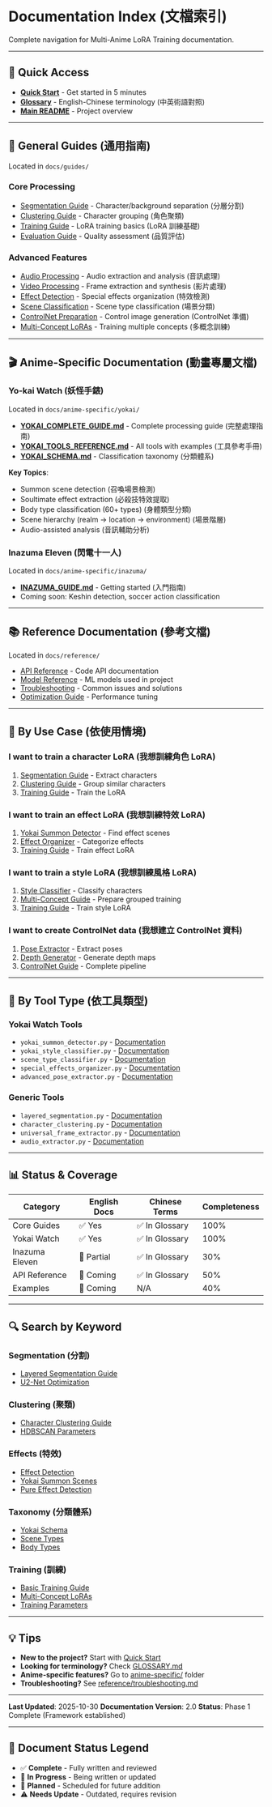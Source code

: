 # Documentation Index (文檔索引)

Complete navigation for Multi-Anime LoRA Training documentation.

---

## 🚀 Quick Access

- [**Quick Start**](QUICKSTART.md) - Get started in 5 minutes
- [**Glossary**](../GLOSSARY.md) - English-Chinese terminology (中英術語對照)
- [**Main README**](../README_NEW.md) - Project overview

---

## 📖 General Guides (通用指南)

Located in `docs/guides/`

### Core Processing
- [Segmentation Guide](guides/segmentation.md) - Character/background separation (分層分割)
- [Clustering Guide](guides/clustering.md) - Character grouping (角色聚類)
- [Training Guide](guides/training.md) - LoRA training basics (LoRA 訓練基礎)
- [Evaluation Guide](guides/evaluation.md) - Quality assessment (品質評估)

### Advanced Features
- [Audio Processing](guides/audio.md) - Audio extraction and analysis (音訊處理)
- [Video Processing](guides/video.md) - Frame extraction and synthesis (影片處理)
- [Effect Detection](guides/effects.md) - Special effects organization (特效檢測)
- [Scene Classification](guides/scenes.md) - Scene type classification (場景分類)
- [ControlNet Preparation](guides/controlnet.md) - Control image generation (ControlNet 準備)
- [Multi-Concept LoRAs](guides/multi_concept.md) - Training multiple concepts (多概念訓練)

---

## 🎬 Anime-Specific Documentation (動畫專屬文檔)

### Yo-kai Watch (妖怪手錶)

Located in `docs/anime-specific/yokai/`

- [**YOKAI_COMPLETE_GUIDE.md**](anime-specific/yokai/YOKAI_COMPLETE_GUIDE.md) - Complete processing guide (完整處理指南)
- [**YOKAI_TOOLS_REFERENCE.md**](anime-specific/yokai/YOKAI_TOOLS_REFERENCE.md) - All tools with examples (工具參考手冊)
- [**YOKAI_SCHEMA.md**](anime-specific/yokai/YOKAI_SCHEMA.md) - Classification taxonomy (分類體系)

**Key Topics**:
- Summon scene detection (召喚場景檢測)
- Soultimate effect extraction (必殺技特效提取)
- Body type classification (60+ types) (身體類型分類)
- Scene hierarchy (realm → location → environment) (場景階層)
- Audio-assisted analysis (音訊輔助分析)

### Inazuma Eleven (閃電十一人)

Located in `docs/anime-specific/inazuma/`

- [**INAZUMA_GUIDE.md**](anime-specific/inazuma/INAZUMA_GUIDE.md) - Getting started (入門指南)
- Coming soon: Keshin detection, soccer action classification

---

## 📚 Reference Documentation (參考文檔)

Located in `docs/reference/`

- [API Reference](reference/api.md) - Code API documentation
- [Model Reference](reference/models.md) - ML models used in project
- [Troubleshooting](reference/troubleshooting.md) - Common issues and solutions
- [Optimization Guide](reference/optimization.md) - Performance tuning

---

## 🎯 By Use Case (依使用情境)

### I want to train a character LoRA (我想訓練角色 LoRA)
1. [Segmentation Guide](guides/segmentation.md) - Extract characters
2. [Clustering Guide](guides/clustering.md) - Group similar characters
3. [Training Guide](guides/training.md) - Train the LoRA

### I want to train an effect LoRA (我想訓練特效 LoRA)
1. [Yokai Summon Detector](anime-specific/yokai/YOKAI_TOOLS_REFERENCE.md#yokai-summon-detector) - Find effect scenes
2. [Effect Organizer](guides/effects.md) - Categorize effects
3. [Training Guide](guides/training.md) - Train effect LoRA

### I want to train a style LoRA (我想訓練風格 LoRA)
1. [Style Classifier](anime-specific/yokai/YOKAI_TOOLS_REFERENCE.md#style-classifier) - Classify characters
2. [Multi-Concept Guide](guides/multi_concept.md) - Prepare grouped training
3. [Training Guide](guides/training.md) - Train style LoRA

### I want to create ControlNet data (我想建立 ControlNet 資料)
1. [Pose Extractor](guides/controlnet.md#pose-extraction) - Extract poses
2. [Depth Generator](guides/controlnet.md#depth-maps) - Generate depth maps
3. [ControlNet Guide](guides/controlnet.md) - Complete pipeline

---

## 🔧 By Tool Type (依工具類型)

### Yokai Watch Tools
- `yokai_summon_detector.py` - [Documentation](anime-specific/yokai/YOKAI_TOOLS_REFERENCE.md#summon-detector)
- `yokai_style_classifier.py` - [Documentation](anime-specific/yokai/YOKAI_TOOLS_REFERENCE.md#style-classifier)
- `scene_type_classifier.py` - [Documentation](anime-specific/yokai/YOKAI_TOOLS_REFERENCE.md#scene-classifier)
- `special_effects_organizer.py` - [Documentation](anime-specific/yokai/YOKAI_TOOLS_REFERENCE.md#effects-organizer)
- `advanced_pose_extractor.py` - [Documentation](anime-specific/yokai/YOKAI_TOOLS_REFERENCE.md#pose-extractor)

### Generic Tools
- `layered_segmentation.py` - [Documentation](guides/segmentation.md)
- `character_clustering.py` - [Documentation](guides/clustering.md)
- `universal_frame_extractor.py` - [Documentation](guides/video.md)
- `audio_extractor.py` - [Documentation](guides/audio.md)

---

## 📊 Status & Coverage

| Category | English Docs | Chinese Terms | Completeness |
|----------|--------------|---------------|--------------|
| Core Guides | ✅ Yes | ✅ In Glossary | 100% |
| Yokai Watch | ✅ Yes | ✅ In Glossary | 100% |
| Inazuma Eleven | 🚧 Partial | ✅ In Glossary | 30% |
| API Reference | 🚧 Coming | ✅ In Glossary | 50% |
| Examples | 🚧 Coming | N/A | 40% |

---

## 🔍 Search by Keyword

### Segmentation (分割)
- [Layered Segmentation Guide](guides/segmentation.md)
- [U2-Net Optimization](reference/optimization.md#u2net)

### Clustering (聚類)
- [Character Clustering Guide](guides/clustering.md)
- [HDBSCAN Parameters](reference/optimization.md#clustering)

### Effects (特效)
- [Effect Detection](guides/effects.md)
- [Yokai Summon Scenes](anime-specific/yokai/YOKAI_COMPLETE_GUIDE.md#summon-effects)
- [Pure Effect Detection](anime-specific/yokai/YOKAI_SCHEMA.md#pure-effects)

### Taxonomy (分類體系)
- [Yokai Schema](anime-specific/yokai/YOKAI_SCHEMA.md)
- [Scene Types](anime-specific/yokai/YOKAI_SCHEMA.md#scene-taxonomy)
- [Body Types](anime-specific/yokai/YOKAI_SCHEMA.md#body-types)

### Training (訓練)
- [Basic Training Guide](guides/training.md)
- [Multi-Concept LoRAs](guides/multi_concept.md)
- [Training Parameters](reference/optimization.md#training)

---

## 💡 Tips

- **New to the project?** Start with [Quick Start](QUICKSTART.md)
- **Looking for terminology?** Check [GLOSSARY.md](../GLOSSARY.md)
- **Anime-specific features?** Go to [anime-specific/](anime-specific/) folder
- **Troubleshooting?** See [reference/troubleshooting.md](reference/troubleshooting.md)

---

**Last Updated**: 2025-10-30
**Documentation Version**: 2.0
**Status**: Phase 1 Complete (Framework established)

---

## 📝 Document Status Legend

- ✅ **Complete** - Fully written and reviewed
- 🚧 **In Progress** - Being written or updated
- 📝 **Planned** - Scheduled for future addition
- ⚠️ **Needs Update** - Outdated, requires revision
